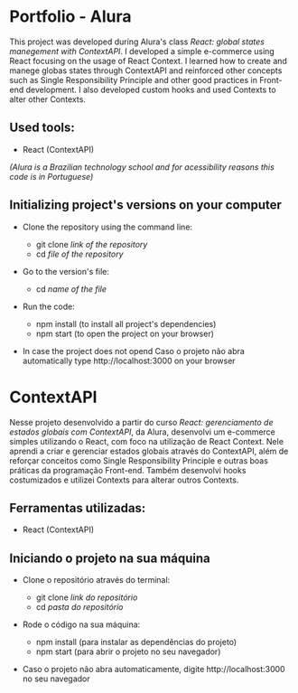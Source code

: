 # Portfolio - Alura

This project was developed during Alura's class *React: global states manegement with ContextAPI*. I developed a simple e-commerce using React focusing on the usage of React Context. I learned how to create and manege globas states through ContextAPI and reinforced other concepts such as Single Responsibility Principle and other good practices in Front-end development. I also developed custom hooks and used Contexts to alter other Contexts.

## Used tools:

* React (ContextAPI)

*(Alura is a Brazilian technology school and for acessibility reasons this code is in Portuguese)*

## Initializing project's versions on your computer

- Clone the repository using the command line:
    - git clone *link of the repository*
    - cd *file of the repository*
 
- Go to the version's file:
    - cd *name of the file*
 
- Run the code:
    - npm install (to install all project's dependencies)
    - npm start (to open the project on your browser)
 
* In case the project does not opend Caso o projeto não abra automatically type http://localhost:3000 on your browser

#

# ContextAPI

Nesse projeto desenvolvido a partir do curso *React: gerenciamento de estados globais com ContextAPI*, da Alura, desenvolvi um e-commerce simples utilizando o React, com foco na utilização de React Context. Nele aprendi a criar e gerenciar estados globais através do ContextAPI, além de reforçar conceitos como Single Responsibility Principle e outras boas práticas da programação Front-end. Também desenvolvi hooks costumizados e utilizei Contexts para alterar outros Contexts.

## Ferramentas utilizadas:

* React (ContextAPI)

## Iniciando o projeto na sua máquina

- Clone o repositório através do terminal:
    - git clone *link do repositório*
    - cd *pasta do repositório*
 
- Rode o código na sua máquina:
    - npm install (para instalar as dependências do projeto)
    - npm start (para abrir o projeto no seu navegador)
 
* Caso o projeto não abra automaticamente, digite http://localhost:3000 no seu navegador
